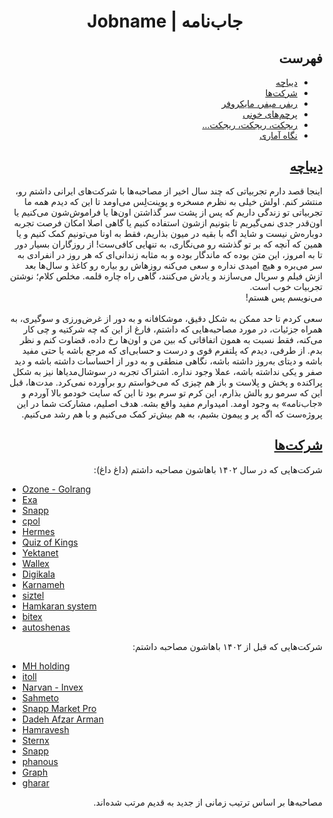 
<h1 align="center"><span lang="en">Jobname |</span>&nbsp;<span lang="fa">جاب‌نامه </span></h1>

<h2 id="toc" dir="rtl"><a class="header" href="#toc">فهرست</a></h2>
<ul dir="rtl">
    <li><a href="#intro">دیباچه</a></li>
    <li><a href="#companies">شرکت‌ها</a></li>
    <li><a href="referral.md">ریفر، میفر، مایکروفر</a></li>
    <li><a href="redflags.md">پرچم‌های خونی</a></li>
    <li><a href="rejection.md">ریجکت، ریجکت، ریجکت...</a></li>
    <li><a href="statistics.md">نگاه آماری</a></li>
</ul>

<h2 id="intro" dir="rtl"><a class="header" href="#intro">دیباچه</a></h2>
<p dir="rtl">
اینجا قصد دارم تجربیاتی که چند سال اخیر از مصاحبه‌ها با شرکت‌های ایرانی داشتم رو، منتشر کنم. اولش خیلی به نظرم مسخره و پوینت‌لِس می‌اومد تا این که دیدم همه ما تجربیاتی تو زندگی داریم که پس از پشت سر گذاشتن اون‌ها یا فراموش‌شون می‌کنیم یا اون‌قدر جدی نمی‌گیریم تا بتونیم ازشون استفاده کنیم یا گاهی اصلا امکان فرصت تجربه دوباره‌ش نیست و شاید اگه با بقیه در میون بذاریم، فقط به اونا می‌تونیم کمک کنیم و یا همین که آنچه که بر تو گذشته رو می‌نگاری، به تنهایی کافی‌ست! از روزگاران بسیار دور تا به امروز، این متن بوده که ماندگار بوده و به مثابه زندانی‌ای که هر روز در انفرادی به سر می‌بره‌ و هیچ امیدی نداره و سعی می‌کنه روزهاش رو بیاره رو کاغذ و سال‌ها بعد ازش فیلم و سریال می‌سازند و یادش می‌کنند، گاهی راه چاره قلمه. مخلص کلام؛ نوشتن تجربیات خوب است.
<br />
می‌نویسم پس هستم!
<br /><br />
سعی کردم تا حد ممکن به شکل دقیق، موشکافانه و به دور از غرض‌ورزی و سوگیری، به همراه جزئیات، در مورد مصاحبه‌‌هایی که داشتم، فارغ از این که چه شرکتیه و چی کار می‌کنه، فقط نسبت به همون اتفاقاتی که بین من و اون‌ها رخ داده، قضاوت کنم و نظر بدم. از طرفی، دیدم که پلتفرم قوی و درست و حسابی‌ای که مرجع باشه یا حتی مفید باشه و دیتای به‌روز داشته باشه، نگاهی منطقی و به دور از احساسات داشته باشه و دید صفر و یکی نداشته باشه، عملا وجود نداره. اشتراک تجربه در سوشال‌مدیاها نیز به شکل پراکنده و پخش و پلاست و باز هم چیزی که می‌خواستم رو برآورده نمی‌کرد. مدت‌ها، قبل این که سرمو رو بالش بذارم، این کرم تو سرم بود تا این که سایت خودمو بالا آوردم و «جاب‌نامه» به وجود اومد. امیدوارم مفید واقع بشه. هدف اصلیم، مشارکت شما در این پروژه‌ست که اگه پر و پیمون بشیم، به هم بیش‌تر کمک می‌کنیم و با هم رشد می‌کنیم.
</p>


<h2 id="companies" dir="rtl"><a class="header" href="#companies">شرکت‌ها</a></h2>

<p dir="rtl">
شرکت‌هایی که در سال ۱۴۰۲ باهاشون مصاحبه داشتم (داغ داغ):
</p>

- [Ozone - Golrang](./ozone.md)
- [Exa](./exalab.md)
- [Snapp](./snapp/snapp_cab_2.md)
- [cpol](./cpol.md)
- [Hermes](./hermes.md)
- [Quiz of Kings](./QuizOfKings.md)
- [Yektanet](./yektanet.md)
- [Wallex](./wallex.md)
- [Digikala](./digikala/digikala.md)
- [Karnameh](./karnameh.md)
- [siztel](./siztel/siztel.md)
- [Hamkaran system](./hamkaran-system.md)
- [bitex](./bitex/bitex.md)
- [autoshenas](./autoshenas.md)

<p dir="rtl">
شرکت‌هایی که قبل از ۱۴۰۲ باهاشون مصاحبه داشتم:
</p>

- [MH holding](./mhholding.md)
- [itoll](./itoll.md)
- [Narvan - Invex](./narvan.md)
- [Sahmeto](./sahmeto.md)
- [Snapp Market Pro](./snapp/snapp_market_pro.md)
- [Dadeh Afzar Arman](./daa.md)
- [Hamravesh](./hamravesh/hamravesh.md)
- [Sternx](./sternx/sternx.md)
- [Snapp](./snapp/snapp_cab_1.md)
- [phanous](./phanous/phanous.md)
- [Graph](./graph/graph.md)
- [gharar](./gharar.md)

<p dir="rtl">
مصاحبه‌ها بر اساس ترتیب زمانی از جدید به قدیم مرتب شده‌اند.
</p>
